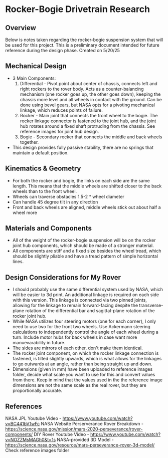 
# Rocker-Bogie Drivetrain Research

## Overview
Below is notes taken regarding the rocker-bogie suspension system that will be used for this project. 
This is a preliminary document intended for future reference during the design phase.
Created on 5/20/25

## Mechanical Design
- 3 Main Components:
    1. Differential - Pivot point about center of chassis, connects left and right rockers to the rover body. Acts as a counter-balancing mechanism (one rocker goes up, the other goes down), keeping the chassis more level and all wheels in contact with the ground. Can be done using bevel gears, but NASA opts for a pivoting mechanical linkage, which reduces points of failure.
    2. Rocker - Main joint that connects the front wheel to the bogie. The rocker linkage connector is fastened to the joint hub, and the joint hub rotates around a fixed shaft protruding from the chassis. See reference images for joint hub design.
    3. Bogie - Secondary rocker that connects the middle and back wheels together.
- This design provides fully passive stability, there are no springs that maintain a default position.

## Kinematics & Geometry
- For both the rocker and bogie, the links on each side are the same length. This means that the middle wheels are shifted closer to the back wheels than to the front wheel.
- Wheels can traverse obstacles 1.5-2 * wheel diameter
- Can handle 45 degree tilt in any direction
- Front and back wheels are aligned, middle wheels stick out about half a wheel more

## Materials and Components
- All of the weight of the rocker-bogie suspension will be on the rocker joint hub components, which should be made of a stronger material.
- All components are stiff and a fixed size besides the wheel tread, which should be slightly pliable and have a tread pattern of simple horizontal lines.

## Design Considerations for My Rover
- I should probably use the same differential system used by NASA, which will be easier to 3d print. An additional linkage is required on each side with this version. This linkage is connected via two pinned joints, allowing for the linkage to remain forward-facing despite the transverse-plane rotation of the differential bar and sagittal-plane rotation of the rocker joint hub.
- While NASA utilizes four steering motors (one for each corner), I only need to use two for the front two wheels. Use Ackermann steering calculations to independently control the angle of each wheel during a turn. Include motor hubs for back wheels in case want more manuevarability in future.
- The sides are mirrors of each other, don't make them identical.
- The rocker joint component, on which the rocker linkage connection is fastened, is tilted slightly upwards, which is what allows for the linkages to go outwards at an angle, rather than being straight up and down.
- Dimensions (given in mm) have been uploaded to reference images folder, decide what scale you want to use for this and convert values from there. Keep in mind that the values used in the the reference image dimensions are not the same scale as the real rover, but they are proportionally accurate.


## References
NASA JPL Youtube Video - https://www.youtube.com/watch?v=BC441bV1wFc
NASA Website Perserverance Rover Breakdown - https://science.nasa.gov/mission/mars-2020-perseverance/rover-components/
DIY Rover Youtube Video - https://www.youtube.com/watch?v=NOZZMsMAGh0&t=1s
NASA-provided 3D Model - https://science.nasa.gov/resource/mars-perseverance-rover-3d-model/
Check reference images folder